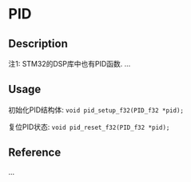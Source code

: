 # PID
## Description
注1: STM32的DSP库中也有PID函数. 
... 
## Usage
初始化PID结构体: `void pid_setup_f32(PID_f32 *pid);`

复位PID状态: `void pid_reset_f32(PID_f32 *pid);`

## Reference
...

